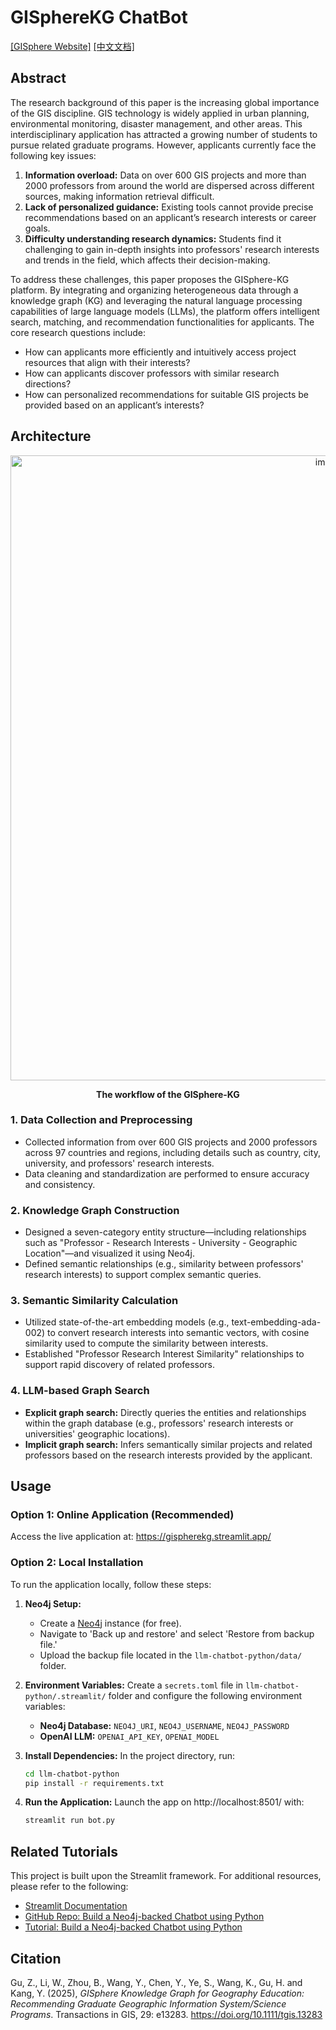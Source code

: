 # GISphereKG ChatBot

[[GISphere Website]](https://www.gisphere.info/) [[中文文档]](https://chatgpt.com/c/README_Chinese.md) 

## Abstract

The research background of this paper is the increasing global importance of the GIS discipline. GIS technology is widely applied in urban planning, environmental monitoring, disaster management, and other areas. This interdisciplinary application has attracted a growing number of students to pursue related graduate programs. However, applicants currently face the following key issues:

1. **Information overload:** Data on over 600 GIS projects and more than 2000 professors from around the world are dispersed across different sources, making information retrieval difficult.
2. **Lack of personalized guidance:** Existing tools cannot provide precise recommendations based on an applicant’s research interests or career goals.
3. **Difficulty understanding research dynamics:** Students find it challenging to gain in-depth insights into professors' research interests and trends in the field, which affects their decision-making.

To address these challenges, this paper proposes the GISphere-KG platform. By integrating and organizing heterogeneous data through a knowledge graph (KG) and leveraging the natural language processing capabilities of large language models (LLMs), the platform offers intelligent search, matching, and recommendation functionalities for applicants. The core research questions include:

- How can applicants more efficiently and intuitively access project resources that align with their interests?
- How can applicants discover professors with similar research directions?
- How can personalized recommendations for suitable GIS projects be provided based on an applicant’s interests?

## Architecture

<div align=center>
  <img width="1000" alt="image" src="https://github.com/user-attachments/assets/c51d834e-ca07-454c-855e-a2e2e4bebc05">
  <p><b>The workflow of the GISphere-KG</b></p>
</div>

### 1. Data Collection and Preprocessing

- Collected information from over 600 GIS projects and 2000 professors across 97 countries and regions, including details such as country, city, university, and professors' research interests.
- Data cleaning and standardization are performed to ensure accuracy and consistency.

### 2. Knowledge Graph Construction

- Designed a seven-category entity structure—including relationships such as "Professor - Research Interests - University - Geographic Location"—and visualized it using Neo4j.
- Defined semantic relationships (e.g., similarity between professors' research interests) to support complex semantic queries.

### 3. Semantic Similarity Calculation

- Utilized state-of-the-art embedding models (e.g., text-embedding-ada-002) to convert research interests into semantic vectors, with cosine similarity used to compute the similarity between interests.
- Established "Professor Research Interest Similarity" relationships to support rapid discovery of related professors.

### 4. LLM-based Graph Search

- **Explicit graph search:** Directly queries the entities and relationships within the graph database (e.g., professors' research interests or universities' geographic locations).
- **Implicit graph search:** Infers semantically similar projects and related professors based on the research interests provided by the applicant.

## Usage

### Option 1: Online Application (Recommended)

Access the live application at:
 https://gispherekg.streamlit.app/

### Option 2: Local Installation

To run the application locally, follow these steps:

1. **Neo4j Setup:**

   - Create a [Neo4j](https://neo4j.com/) instance (for free).
   - Navigate to 'Back up and restore' and select 'Restore from backup file.'
   - Upload the backup file located in the `llm-chatbot-python/data/` folder.

2. **Environment Variables:**
    Create a `secrets.toml` file in `llm-chatbot-python/.streamlit/` folder and configure the following environment variables:

   - **Neo4j Database:** `NEO4J_URI`, `NEO4J_USERNAME`, `NEO4J_PASSWORD`
   - **OpenAI LLM:** `OPENAI_API_KEY`, `OPENAI_MODEL`

3. **Install Dependencies:**
    In the project directory, run:

   ```bash
   cd llm-chatbot-python
   pip install -r requirements.txt
   ```

4. **Run the Application:**
    Launch the app on http://localhost:8501/ with:

   ```bash
   streamlit run bot.py
   ```

## Related Tutorials

This project is built upon the Streamlit framework. For additional resources, please refer to the following:

- [Streamlit Documentation](https://docs.streamlit.io/)
- [GitHub Repo: Build a Neo4j-backed Chatbot using Python](https://github.com/neo4j-graphacademy/llm-chatbot-python)
- [Tutorial: Build a Neo4j-backed Chatbot using Python](https://graphacademy.neo4j.com/courses/llm-chatbot-python/1-project-setup/2-setup/)

## Citation

Gu, Z., Li, W., Zhou, B., Wang, Y., Chen, Y., Ye, S., Wang, K., Gu, H. and Kang, Y. (2025), *GISphere Knowledge Graph for Geography Education: Recommending Graduate Geographic Information System/Science Programs*. Transactions in GIS, 29: e13283. https://doi.org/10.1111/tgis.13283
